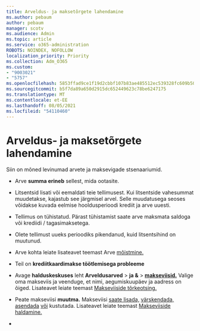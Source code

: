 ```yaml
---
title: Arveldus- ja maksetõrgete lahendamine
ms.author: pebaum
author: pebaum
manager: scotv
ms.audience: Admin
ms.topic: article
ms.service: o365-administration
ROBOTS: NOINDEX, NOFOLLOW
localization_priority: Priority
ms.collection: Adm_O365
ms.custom:
- "9003021"
- "5757"
ms.openlocfilehash: 5853ffad9ce1f19d2cbbf107b83ae485512ec539328fc609b507e41e1a22c9e2
ms.sourcegitcommit: b5f7da89a650d2915dc652449623c78be6247175
ms.translationtype: MT
ms.contentlocale: et-EE
ms.lasthandoff: 08/05/2021
ms.locfileid: "54110460"
---
```

# <a name="resolving-billing-and-payment-errors"></a>Arveldus- ja maksetõrgete lahendamine

Siin on mõned levinumad arvete ja maksevigade stsenaariumid.

- Arve  **summa erineb** sellest, mida ootasite.
- Litsentsid lisati või eemaldati teie tellimusest. Kui litsentside vahesummat muudetakse, kajastub see järgmisel arvel. Selle muudatusega seoses võidakse kuvada eelmise hooldusperioodi krediit ja arve uuesti.
- Tellimus on tühistatud. Pärast tühistamist saate arve maksmata saldoga või krediidi / tagasimaksetega.
- Olete tellimust uueks perioodiks pikendanud, kuid litsentsihind on muutunud.
- Arve kohta leiate lisateavet teemast Arve  [mõistmine.](https://docs.microsoft.com/microsoft-365/commerce/billing-and-payments/understand-your-invoice2)
- Teil on  **krediitkaardimakse töötlemisega probleeme**
- Avage **halduskeskuses** leht **Arveldusarved**   >   **ja &**   >   **[makseviisid.](https://go.microsoft.com/fwlink/p/?linkid=2018806)** Valige oma makseviis ja veenduge, et nimi, aegumiskuupäev ja aadress on õiged. Lisateavet leiate teemast [Makseviiside tõrkeotsing.](https://docs.microsoft.com/microsoft-365/commerce/billing-and-payments/manage-payment-methods#troubleshoot-payment-methods)

- Peate makseviisi **muutma.** Makseviisi [saate lisada,](https://docs.microsoft.com/microsoft-365/commerce/billing-and-payments/manage-payment-methods?view=o365-worldwide#add-a-payment-method)  [värskendada,](https://docs.microsoft.com/microsoft-365/commerce/billing-and-payments/manage-payment-methods?view=o365-worldwide#update-payment-method-details)  [asendada](https://docs.microsoft.com/microsoft-365/commerce/billing-and-payments/manage-payment-methods?view=o365-worldwide#replace-a-payment-method)  [või](https://docs.microsoft.com/microsoft-365/commerce/billing-and-payments/manage-payment-methods?view=o365-worldwide#delete-a-payment-method)  kustutada. Lisateavet leiate teemast [Makseviiside haldamine.](https://docs.microsoft.com/microsoft-365/commerce/billing-and-payments/manage-payment-methods?view=o365-worldwide)
- 